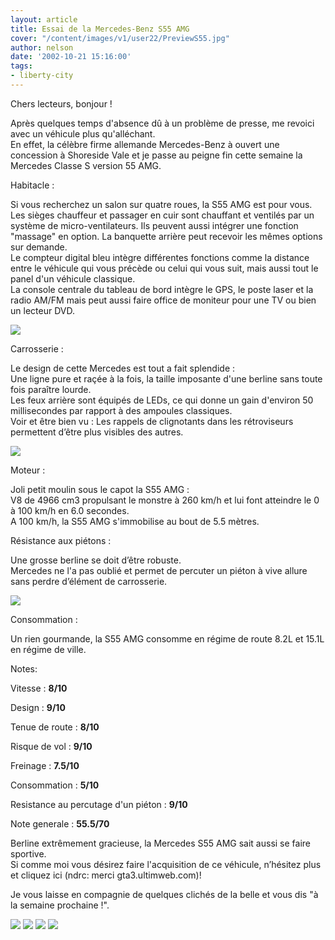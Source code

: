 ```yaml
---
layout: article
title: Essai de la Mercedes-Benz S55 AMG
cover: "/content/images/v1/user22/PreviewS55.jpg"
author: nelson
date: '2002-10-21 15:16:00'
tags:
- liberty-city
---
```


Chers lecteurs, bonjour !

Après quelques temps d'absence dû à un problème de presse, me revoici avec un véhicule plus qu'alléchant.  
En effet, la célèbre firme allemande Mercedes-Benz à ouvert une concession à Shoreside Vale et je passe au peigne fin cette semaine la Mercedes Classe S version 55 AMG.

Habitacle :

Si vous recherchez un salon sur quatre roues, la S55 AMG est pour vous.  
Les sièges chauffeur et passager en cuir sont chauffant et ventilés par un système de micro-ventilateurs. Ils peuvent aussi intégrer une fonction "massage" en option. La banquette arrière peut recevoir les mêmes options sur demande.  
Le compteur digital bleu intègre différentes fonctions comme la distance entre le véhicule qui vous précède ou celui qui vous suit, mais aussi tout le panel d'un véhicule classique.  
La console centrale du tableau de bord intègre le GPS, le poste laser et la radio AM/FM mais peut aussi faire office de moniteur pour une TV ou bien un lecteur DVD.

![](/content/images/2016/07/s55amg5.jpg)

Carrosserie :

Le design de cette Mercedes est tout a fait splendide :  
Une ligne pure et raçée à la fois, la taille imposante d'une berline sans toute fois paraître lourde.  
Les feux arrière sont équipés de LEDs, ce qui donne un gain d'environ 50 millisecondes par rapport à des ampoules classiques.  
Voir et être bien vu : Les rappels de clignotants dans les rétroviseurs permettent d’être plus visibles des autres.

![](/content/images/2016/07/s55amg3.jpg)

Moteur :

Joli petit moulin sous le capot la S55 AMG :  
V8 de 4966 cm3 propulsant le monstre à 260 km/h et lui font atteindre le 0 à 100 km/h en 6.0 secondes.  
A 100 km/h, la S55 AMG s'immobilise au bout de 5.5 mètres.

Résistance aux piétons :

Une grosse berline se doit d’être robuste.  
Mercedes ne l'a pas oublié et permet de percuter un piéton à vive allure sans perdre d’élément de carrosserie.

![](/content/images/2016/07/s55amg6.jpg)

Consommation :

Un rien gourmande, la S55 AMG consomme en régime de route 8.2L et 15.1L en régime de ville.

Notes:

Vitesse : **8/10**

Design : **9/10**

Tenue de route : **8/10**

Risque de vol : **9/10**

Freinage : **7.5/10**

Consommation : **5/10**

Resistance au percutage d'un piéton : **9/10**

Note generale : **55.5/70**

Berline extrêmement gracieuse, la Mercedes S55 AMG sait aussi se faire sportive.  
Si comme moi vous désirez faire l'acquisition de ce véhicule, n’hésitez plus et cliquez ici (ndrc: merci gta3.ultimweb.com)!

Je vous laisse en compagnie de quelques clichés de la belle et vous dis "à la semaine prochaine !".

![](/content/images/2016/07/s55amg.jpg)
![](/content/images/2016/07/s55amg1.jpg)
![](/content/images/2016/07/s55amg2.jpg)
![](/content/images/2016/07/s55amg4.jpg)
